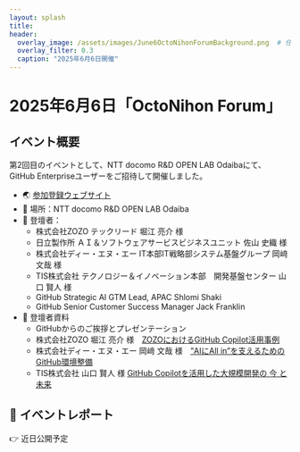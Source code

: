 ```yaml
---
layout: splash
title:  
header:
  overlay_image: /assets/images/June6OctoNihonForumBackground.png  # 任意の背景画像
  overlay_filter: 0.3
  caption: "2025年6月6日開催"
---
```


# 2025年6月6日「OctoNihon Forum」

## イベント概要

第2回目のイベントとして、NTT docomo R&D OPEN LAB Odaibaにて、GitHub Enterpriseユーザーをご招待して開催しました。
- 🌏 [参加登録ウェブサイト](https://github.registration.goldcast.io/events/ce987497-9c4b-4786-8f1a-e0c64837ac8d)
- 📍 場所：NTT docomo R&D OPEN LAB Odaiba
- 👥 登壇者：
  - 株式会社ZOZO テックリード 堀江 亮介 様
  - 日立製作所 ＡＩ＆ソフトウェアサービスビジネスユニット 佐山 史織 様
  - 株式会社ディー・エヌ・エー IT本部IT戦略部システム基盤グループ 岡﨑 文哉 様
  - TIS株式会社 テクノロジー＆イノベーション本部　開発基盤センター 山口 賢人 様
  - GitHub Strategic AI GTM Lead, APAC Shlomi Shaki
  - GitHub Senior Customer Success Manager Jack Franklin
- 📄 登壇者資料
  - GitHubからのご挨拶とプレゼンテーション
  - 株式会社ZOZO 堀江 亮介 様　[ZOZOにおけるGitHub Copilot活用事例](https://speakerdeck.com/horie1024/github-copilot-use-cases-at-zozo)
  - 株式会社ディー・エヌ・エー 岡﨑 文哉 様　[”AIにAll in”を支えるためのGitHub環境整備](https://www.docswell.com/s/2119490360/ZMXD76-2025-06-06-132038)
  - TIS株式会社 山口 賢人 様 [GitHub Copilotを活用した大規模開発の 今 と 未来](https://fintan.jp/page/17650/)

## 📝 イベントレポート

👉 近日公開予定
